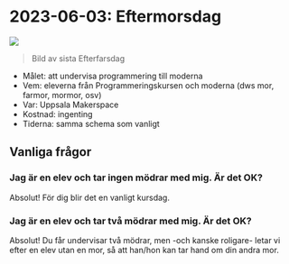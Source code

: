 # 2023-06-03: Eftermorsdag

![](IMG_20221119_112002.jpg)

> Bild av sista Efterfarsdag

* Målet: att undervisa programmering till moderna
* Vem: eleverna från Programmeringskursen och moderna (dws mor, farmor, mormor, osv)
* Var: Uppsala Makerspace
* Kostnad: ingenting
* Tiderna: samma schema som vanligt

## Vanliga frågor

### Jag är en elev och tar ingen mödrar med mig. Är det OK?

Absolut! För dig blir det en vanligt kursdag.

### Jag är en elev och tar två mödrar med mig. Är det OK?

Absolut! Du får undervisar två mödrar, men -och kanske roligare-
letar vi efter en elev utan en mor, så att han/hon kan tar hand om din
andra mor.
